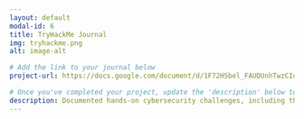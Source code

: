 ```yaml
---
layout: default
modal-id: 6
title: TryHackMe Journal
img: tryhackme.png
alt: image-alt

# Add the link to your journal below
project-url: https://docs.google.com/document/d/1F72H5bel_FAUDUnhTwzCIqkjUfmGLa-3PkdTfwKNSlE/edit?usp=sharing

# Once you've completed your project, update the 'description' below to this one: Completed 17 TryHackMe rooms, gaining hands-on skills in Linux and Windows fundamentals, log analysis, network troubleshooting with Wireshark, and incident handling with Splunk.
description: Documented hands-on cybersecurity challenges, including threat identification, scope analysis, vulnerability mitigation, and solution implementation, while adhering to industry standards and best practices to enhance technical proficiency and security expertise.
---
```

